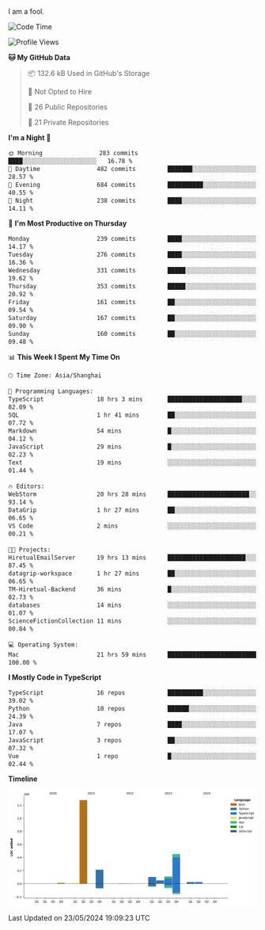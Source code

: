 I am a fool.

<!--START_SECTION:waka-->
![Code Time](http://img.shields.io/badge/Code%20Time-1%2C456%20hrs%2058%20mins-blue)

![Profile Views](http://img.shields.io/badge/Profile%20Views-0-blue)

**🐱 My GitHub Data** 

> 📦 132.6 kB Used in GitHub's Storage 
 > 
> 🚫 Not Opted to Hire
 > 
> 📜 26 Public Repositories 
 > 
> 🔑 21 Private Repositories 
 > 
**I'm a Night 🦉** 

```text
🌞 Morning                283 commits         ████░░░░░░░░░░░░░░░░░░░░░   16.78 % 
🌆 Daytime                482 commits         ███████░░░░░░░░░░░░░░░░░░   28.57 % 
🌃 Evening                684 commits         ██████████░░░░░░░░░░░░░░░   40.55 % 
🌙 Night                  238 commits         ████░░░░░░░░░░░░░░░░░░░░░   14.11 % 
```
📅 **I'm Most Productive on Thursday** 

```text
Monday                   239 commits         ████░░░░░░░░░░░░░░░░░░░░░   14.17 % 
Tuesday                  276 commits         ████░░░░░░░░░░░░░░░░░░░░░   16.36 % 
Wednesday                331 commits         █████░░░░░░░░░░░░░░░░░░░░   19.62 % 
Thursday                 353 commits         █████░░░░░░░░░░░░░░░░░░░░   20.92 % 
Friday                   161 commits         ██░░░░░░░░░░░░░░░░░░░░░░░   09.54 % 
Saturday                 167 commits         ██░░░░░░░░░░░░░░░░░░░░░░░   09.90 % 
Sunday                   160 commits         ██░░░░░░░░░░░░░░░░░░░░░░░   09.48 % 
```


📊 **This Week I Spent My Time On** 

```text
🕑︎ Time Zone: Asia/Shanghai

💬 Programming Languages: 
TypeScript               18 hrs 3 mins       █████████████████████░░░░   82.09 % 
SQL                      1 hr 41 mins        ██░░░░░░░░░░░░░░░░░░░░░░░   07.72 % 
Markdown                 54 mins             █░░░░░░░░░░░░░░░░░░░░░░░░   04.12 % 
JavaScript               29 mins             █░░░░░░░░░░░░░░░░░░░░░░░░   02.23 % 
Text                     19 mins             ░░░░░░░░░░░░░░░░░░░░░░░░░   01.44 % 

🔥 Editors: 
WebStorm                 20 hrs 28 mins      ███████████████████████░░   93.14 % 
DataGrip                 1 hr 27 mins        ██░░░░░░░░░░░░░░░░░░░░░░░   06.65 % 
VS Code                  2 mins              ░░░░░░░░░░░░░░░░░░░░░░░░░   00.21 % 

🐱‍💻 Projects: 
HiretualEmailServer      19 hrs 13 mins      ██████████████████████░░░   87.45 % 
datagrip-workspace       1 hr 27 mins        ██░░░░░░░░░░░░░░░░░░░░░░░   06.65 % 
TM-Hiretual-Backend      36 mins             █░░░░░░░░░░░░░░░░░░░░░░░░   02.73 % 
databases                14 mins             ░░░░░░░░░░░░░░░░░░░░░░░░░   01.07 % 
ScienceFictionCollection 11 mins             ░░░░░░░░░░░░░░░░░░░░░░░░░   00.84 % 

💻 Operating System: 
Mac                      21 hrs 59 mins      █████████████████████████   100.00 % 
```

**I Mostly Code in TypeScript** 

```text
TypeScript               16 repos            ██████████░░░░░░░░░░░░░░░   39.02 % 
Python                   10 repos            ██████░░░░░░░░░░░░░░░░░░░   24.39 % 
Java                     7 repos             ████░░░░░░░░░░░░░░░░░░░░░   17.07 % 
JavaScript               3 repos             ██░░░░░░░░░░░░░░░░░░░░░░░   07.32 % 
Vue                      1 repo              █░░░░░░░░░░░░░░░░░░░░░░░░   02.44 % 
```



**Timeline**

![Lines of Code chart](https://raw.githubusercontent.com/VeejaLiu/VeejaLiu/master/assets/bar_graph.png)


 Last Updated on 23/05/2024 19:09:23 UTC
<!--END_SECTION:waka-->
